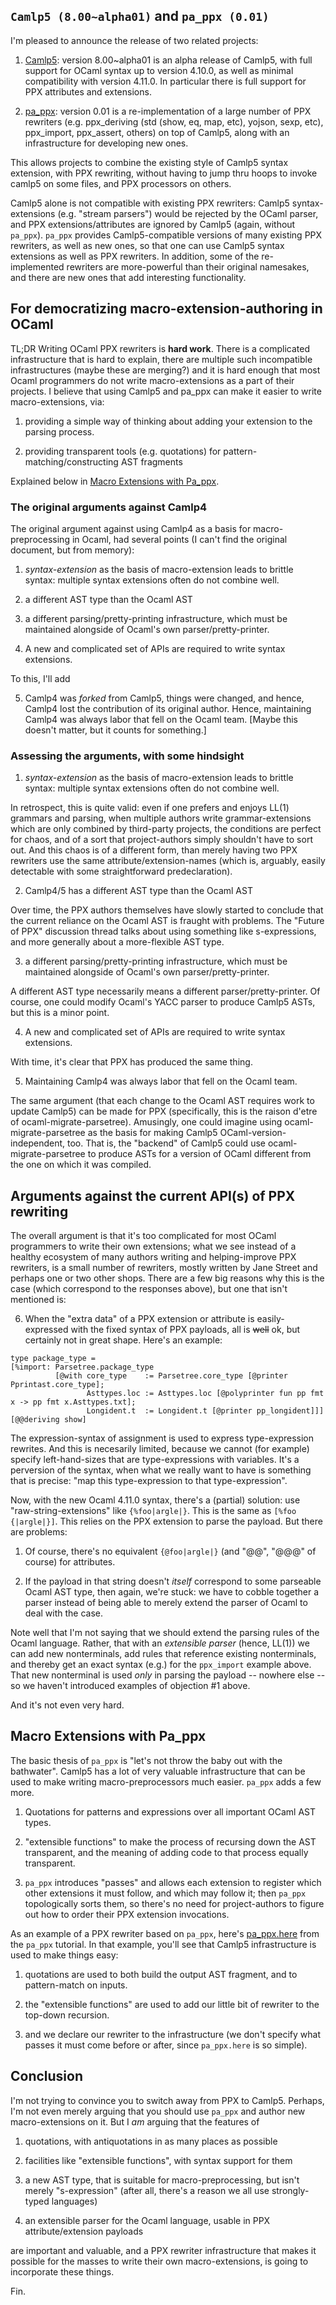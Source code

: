 
## `Camlp5 (8.00~alpha01)` and `pa_ppx (0.01)`

I'm pleased to announce the release of two related projects:

1. [Camlp5](https://github.com/camlp5/camlp5): version 8.00~alpha01 is
an alpha release of Camlp5, with full support for OCaml syntax up to
version 4.10.0, as well as minimal compatibility with version 4.11.0.
In particular there is full support for PPX attributes and extensions.

2. [pa_ppx](https://github.com/chetmurthy/pa_ppx): version 0.01 is a
re-implementation of a large number of PPX rewriters
(e.g. ppx_deriving (std (show, eq, map, etc), yojson, sexp, etc),
ppx_import, ppx_assert, others) on top of Camlp5, along with an
infrastructure for developing new ones.

This allows projects to combine the existing style of Camlp5 syntax
extension, with PPX rewriting, without having to jump thru hoops to
invoke camlp5 on some files, and PPX processors on others.

Camlp5 alone is not compatible with existing PPX rewriters: Camlp5
syntax-extensions (e.g. "stream parsers") would be rejected by the
OCaml parser, and PPX extensions/attributes are ignored by Camlp5
(again, without `pa_ppx`).  `pa_ppx` provides Camlp5-compatible
versions of many existing PPX rewriters, as well as new ones, so that
one can use Camlp5 syntax extensions as well as PPX rewriters.  In
addition, some of the re-implemented rewriters are more-powerful than
their original namesakes, and there are new ones that add interesting
functionality.

## For democratizing macro-extension-authoring in OCaml

TL;DR Writing OCaml PPX rewriters is **hard work**.  There is a
complicated infrastructure that is hard to explain, there are multiple
such incompatible infrastructures (maybe these are merging?) and it is
hard enough that most Ocaml programmers do not write macro-extensions
as a part of their projects.  I believe that using Camlp5 and pa_ppx
can make it easier to write macro-extensions, via:

1. providing a simple way of thinking about adding your extension to
the parsing process.

2. providing transparent tools (e.g. quotations) for
pattern-matching/constructing AST fragments

Explained below in [Macro Extensions with Pa_ppx](#macro-extensions-with-pa_ppx).

### The original arguments against Camlp4

The original argument against using Camlp4 as a basis for
macro-preprocessing in Ocaml, had several points (I can't find the
original document, but from memory):

1. *syntax-extension* as the basis of macro-extension leads to brittle
syntax: multiple syntax extensions often do not combine well.

2. a different AST type than the Ocaml AST

3. a different parsing/pretty-printing infrastructure, which must be
maintained alongside of Ocaml's own parser/pretty-printer.

4. A new and complicated set of APIs are required to write syntax
extensions.

To this, I'll add

5. Camlp4 was *forked* from Camlp5, things were changed, and hence,
Camlp4 lost the contribution of its original author.  Hence,
maintaining Camlp4 was always labor that fell on the Ocaml
team. [Maybe this doesn't matter, but it counts for something.]

### Assessing the arguments, with some hindsight

1. *syntax-extension* as the basis of macro-extension leads to brittle
syntax: multiple syntax extensions often do not combine well.

In retrospect, this is quite valid: even if one prefers and enjoys
LL(1) grammars and parsing, when multiple authors write
grammar-extensions which are only combined by third-party projects,
the conditions are perfect for chaos, and of a sort that
project-authors simply shouldn't have to sort out.  And this chaos is
of a different form, than merely having two PPX rewriters use the same
attribute/extension-names (which is, arguably, easily detectable with
some straightforward predeclaration).

2. Camlp4/5 has a different AST type than the Ocaml AST

Over time, the PPX authors themselves have slowly started to conclude
that the current reliance on the Ocaml AST is fraught with problems.
The "Future of PPX" discussion thread talks about using something like
s-expressions, and more generally about a more-flexible AST type.

3. a different parsing/pretty-printing infrastructure, which must be
maintained alongside of Ocaml's own parser/pretty-printer.

A different AST type necessarily means a different
parser/pretty-printer.  Of course, one could modify Ocaml's YACC
parser to produce Camlp5 ASTs, but this is a minor point.

4. A new and complicated set of APIs are required to write syntax
extensions.

With time, it's clear that PPX has produced the same thing.

5. Maintaining Camlp4 was always labor that fell on the Ocaml team.

The same argument (that each change to the Ocaml AST requires work to
update Camlp5) can be made for PPX (specifically, this is the raison
d'etre of ocaml-migrate-parsetree).  Amusingly, one could imagine
using ocaml-migrate-parsetree as the basis for making Camlp5
OCaml-version-independent, too.  That is, the "backend" of Camlp5
could use ocaml-migrate-parsetree to produce ASTs for a version of
OCaml different from the one on which it was compiled.

## Arguments against the current API(s) of PPX rewriting

The overall argument is that it's too complicated for most OCaml
programmers to write their own extensions; what we see instead of a
healthy ecosystem of many authors writing and helping-improve PPX
rewriters, is a small number of rewriters, mostly written by Jane
Street and perhaps one or two other shops.  There are a few big
reasons why this is the case (which correspond to the responses
above), but one that isn't mentioned is:

6. When the "extra data" of a PPX extension or attribute is
easily-expressed with the fixed syntax of PPX payloads, all is
~~well~~ ok, but certainly not in great shape.  Here's an example:

```
type package_type =
[%import: Parsetree.package_type
          [@with core_type    := Parsetree.core_type [@printer Pprintast.core_type];
                 Asttypes.loc := Asttypes.loc [@polyprinter fun pp fmt x -> pp fmt x.Asttypes.txt];
                 Longident.t  := Longident.t [@printer pp_longident]]]
[@@deriving show]
```

The expression-syntax of assignment is used to express type-expression
rewrites.  And this is necesarily limited, because we cannot (for
example) specify left-hand-sizes that are type-expressions with
variables.  It's a perversion of the syntax, when what we really want
to have is something that is precise: "map this type-expression to
that type-expression".

Now, with the new Ocaml 4.11.0 syntax, there's a (partial) solution:
use "raw-string-extensions" like `{%foo|argle|}`.  This is the same as
`[%foo {|argle|}]`.  This relies on the PPX extension to parse the
payload.  But there are problems:

1. Of course, there's no equivalent `{@foo|argle|}` (and "@@", "@@@"
of course) for attributes.

2. If the payload in that string doesn't *itself* correspond to some
parseable Ocaml AST type, then again, we're stuck: we have to cobble
together a parser instead of being able to merely extend the parser of
Ocaml to deal with the case.

Note well that I'm not saying that we should extend the parsing rules
of the Ocaml language.  Rather, that with an *extensible parser*
(hence, LL(1)) we can add new nonterminals, add rules that reference
existing nonterminals, and thereby get an exact syntax (e.g.) for the
`ppx_import` example above.  That new nonterminal is used *only* in
parsing the payload -- nowhere else -- so we haven't introduced
examples of objection #1 above.

And it's not even very hard.

## Macro Extensions with Pa_ppx

The basic thesis of `pa_ppx` is "let's not throw the baby out with the
bathwater".  Camlp5 has a lot of very valuable infrastructure that can
be used to make writing macro-preprocessors much easier.  `pa_ppx`
adds a few more.

1. Quotations for patterns and expressions over all important OCaml
AST types.

2. "extensible functions" to make the process of recursing down the
AST transparent, and the meaning of adding code to that process
equally transparent.

3. `pa_ppx` introduces "passes" and allows each extension to register
which other extensions it must follow, and which may follow it; then
`pa_ppx` topologically sorts them, so there's no need for
project-authors to figure out how to order their PPX extension
invocations.

As an example of a PPX rewriter based on `pa_ppx`, here's
[pa_ppx.here](https://pa-ppx.readthedocs.io/en/latest/tutorial.html#an-example-ppx-rewriter-based-on-pa-ppx)
from the `pa_ppx` tutorial.  In that example, you'll see that Camlp5
infrastructure is used to make things easy:

1. quotations are used to both build the output AST fragment, and to
pattern-match on inputs.

2. the "extensible functions" are used to add our little bit of
rewriter to the top-down recursion.

3. and we declare our rewriter to the infrastructure (we don't specify
what passes it must come before or after, since `pa_ppx.here` is so
simple).

## Conclusion

I'm not trying to convince you to switch away from PPX to Camlp5.
Perhaps, I'm not even merely arguing that you should use `pa_ppx` and
author new macro-extensions on it.  But I *am* arguing that the features of

1. quotations, with antiquotations in as many places as possible

2. facilities like "extensible functions", with syntax support for
them

3. a new AST type, that is suitable for macro-preprocessing, but isn't
merely "s-expression" (after all, there's a reason we all use
strongly-typed languages)

3. an extensible parser for the Ocaml language, usable in PPX
attribute/extension payloads

are important and valuable, and a PPX rewriter infrastructure that
makes it possible for the masses to write their own macro-extensions,
is going to incorporate these things.

Fin.
